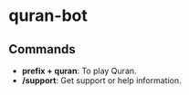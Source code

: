 # quran-bot

## Commands

- **prefix + quran**: To play Quran.
- **/support**: Get support or help information.
